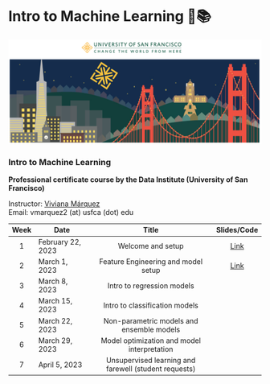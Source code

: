 # Intro to Machine Learning 🤖📚

![usf](./img/all/bridge_usf.png)

### Intro to Machine Learning
**Professional certificate course by the Data Institute (University of San Francisco)**

Instructor: [Viviana Márquez](https://www.linkedin.com/in/vivianamarquez/)<br>
Email: vmarquez2 (at) usfca (dot) edu

| **Week** | **Date**         |                       **Title**                       | **Slides/Code** |
|:---------:|------------------|:-----------------------------------------------------:|:--------:|
|     1     | February 22, 2023 | Welcome and setup                                     |   [Link](https://github.com/vivianamarquez/Intro-to-Machine-Learning/blob/main/1_welcome_setup/Welcome.ipynb)       |
|     2     | March 1, 2023    | Feature Engineering and model setup                   |   [Link](https://github.com/vivianamarquez/Intro-to-Machine-Learning/blob/main/2_FE_model_setup/FE.ipynb)       |
|     3     | March 8, 2023    | Intro to regression models                            |          |
|     4     | March 15, 2023   | Intro to classification models                        |          |
|     5     | March 22, 2023   | Non-parametric models and ensemble models             |          |
|     6     | March 29, 2023   | Model optimization and model interpretation           |          |
|     7     | April 5, 2023    | Unsupervised learning and farewell (student requests) |          |